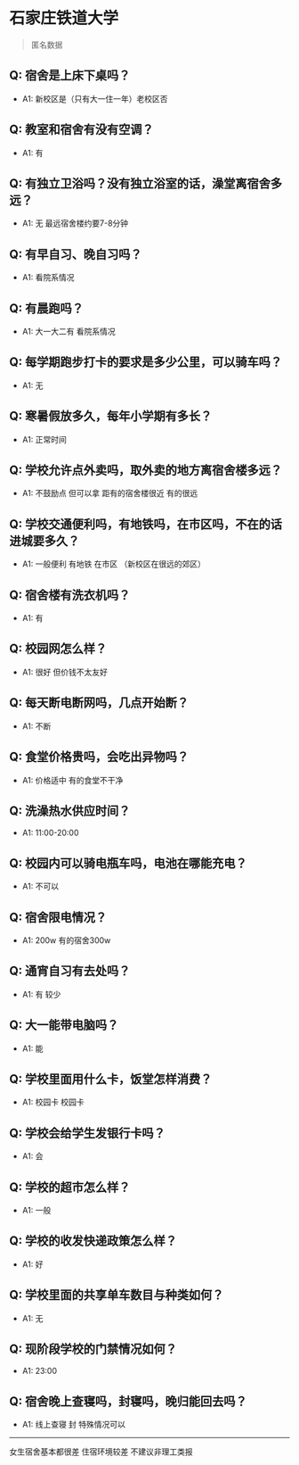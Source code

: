 # 石家庄铁道大学

> 匿名数据

## Q: 宿舍是上床下桌吗？

- A1: 新校区是（只有大一住一年）老校区否

## Q: 教室和宿舍有没有空调？

- A1: 有

## Q: 有独立卫浴吗？没有独立浴室的话，澡堂离宿舍多远？

- A1: 无 最远宿舍楼约要7-8分钟

## Q: 有早自习、晚自习吗？

- A1: 看院系情况

## Q: 有晨跑吗？

- A1: 大一大二有 看院系情况

## Q: 每学期跑步打卡的要求是多少公里，可以骑车吗？

- A1: 无

## Q: 寒暑假放多久，每年小学期有多长？

- A1: 正常时间

## Q: 学校允许点外卖吗，取外卖的地方离宿舍楼多远？

- A1: 不鼓励点 但可以拿 距有的宿舍楼很近 有的很远

## Q: 学校交通便利吗，有地铁吗，在市区吗，不在的话进城要多久？

- A1: 一般便利 有地铁 在市区 （新校区在很远的郊区）

## Q: 宿舍楼有洗衣机吗？

- A1: 有

## Q: 校园网怎么样？

- A1: 很好 但价钱不太友好

## Q: 每天断电断网吗，几点开始断？

- A1: 不断

## Q: 食堂价格贵吗，会吃出异物吗？

- A1: 价格适中 有的食堂不干净

## Q: 洗澡热水供应时间？

- A1: 11:00-20:00

## Q: 校园内可以骑电瓶车吗，电池在哪能充电？

- A1: 不可以

## Q: 宿舍限电情况？

- A1: 200w 有的宿舍300w

## Q: 通宵自习有去处吗？

- A1: 有 较少

## Q: 大一能带电脑吗？

- A1: 能

## Q: 学校里面用什么卡，饭堂怎样消费？

- A1: 校园卡 校园卡

## Q: 学校会给学生发银行卡吗？

- A1: 会

## Q: 学校的超市怎么样？

- A1: 一般

## Q: 学校的收发快递政策怎么样？

- A1: 好

## Q: 学校里面的共享单车数目与种类如何？

- A1: 无

## Q: 现阶段学校的门禁情况如何？

- A1: 23:00

## Q: 宿舍晚上查寝吗，封寝吗，晚归能回去吗？

- A1: 线上查寝 封 特殊情况可以

***

女生宿舍基本都很差 住宿环境较差 不建议非理工类报